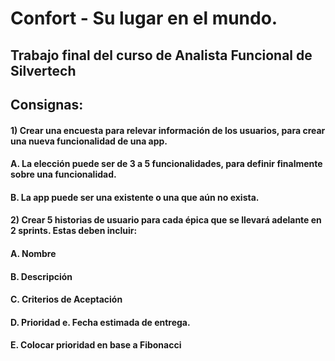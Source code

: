 # Confort - Su lugar en el mundo.
## Trabajo final del curso de Analista Funcional de Silvertech

## Consignas:
#### 1) Crear una encuesta para relevar información de los usuarios, para crear una nueva funcionalidad de una app. 
####         A. La elección puede ser de 3 a 5 funcionalidades, para definir finalmente sobre una funcionalidad. 
####         B. La app puede ser una existente o una que aún no exista. 

#### 2) Crear 5 historias de usuario para cada épica que se llevará adelante en 2 sprints. Estas deben incluir:
####        A. Nombre 
####        B. Descripción 
####        C. Criterios de Aceptación 
####        D. Prioridad e. Fecha estimada de entrega. 
####        E. Colocar prioridad en base a Fibonacci 


